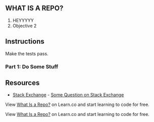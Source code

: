 ## WHAT IS A REPO?

1. HEYYYYY
2. Objective 2

## Instructions

Make the tests pass.

### Part 1: Do Some Stuff

## Resources

* [Stack Exchange](http://www.stackexchange.com) - [Some Question on Stack Exchange](http://www.stackexchange.com/questions/123)

<p class='util--hide'>View <a href='https://learn.co/lessons/what-is-a-repo'>What Is a Repo?</a> on Learn.co and start learning to code for free.</p>

<p class='util--hide'>View <a href='https://learn.co/lessons/what-is-a-repo'>What Is a Repo?</a> on Learn.co and start learning to code for free.</p>
